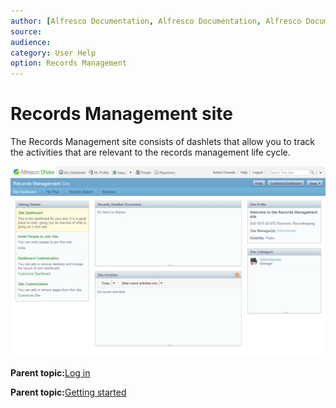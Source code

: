 ```yaml
---
author: [Alfresco Documentation, Alfresco Documentation, Alfresco Documentation]
source: 
audience: 
category: User Help
option: Records Management
---
```


# Records Management site

The Records Management site consists of dashlets that allow you to track the activities that are relevant to the records management life cycle.

![](../images/rm-rmsite-dashboard.png)

**Parent topic:**[Log in](../tasks/rm-login.md)

**Parent topic:**[Getting started](../concepts/rm-gettingstarted.md)

